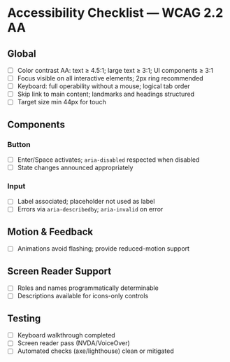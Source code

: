 # Accessibility Checklist — WCAG 2.2 AA

## Global
- [ ] Color contrast AA: text ≥ 4.5:1; large text ≥ 3:1; UI components ≥ 3:1
- [ ] Focus visible on all interactive elements; 2px ring recommended
- [ ] Keyboard: full operability without a mouse; logical tab order
- [ ] Skip link to main content; landmarks and headings structured
- [ ] Target size min 44px for touch

## Components
### Button
- [ ] Enter/Space activates; `aria-disabled` respected when disabled
- [ ] State changes announced appropriately

### Input
- [ ] Label associated; placeholder not used as label
- [ ] Errors via `aria-describedby`; `aria-invalid` on error

## Motion & Feedback
- [ ] Animations avoid flashing; provide reduced-motion support

## Screen Reader Support
- [ ] Roles and names programmatically determinable
- [ ] Descriptions available for icons-only controls

## Testing
- [ ] Keyboard walkthrough completed
- [ ] Screen reader pass (NVDA/VoiceOver)
- [ ] Automated checks (axe/lighthouse) clean or mitigated